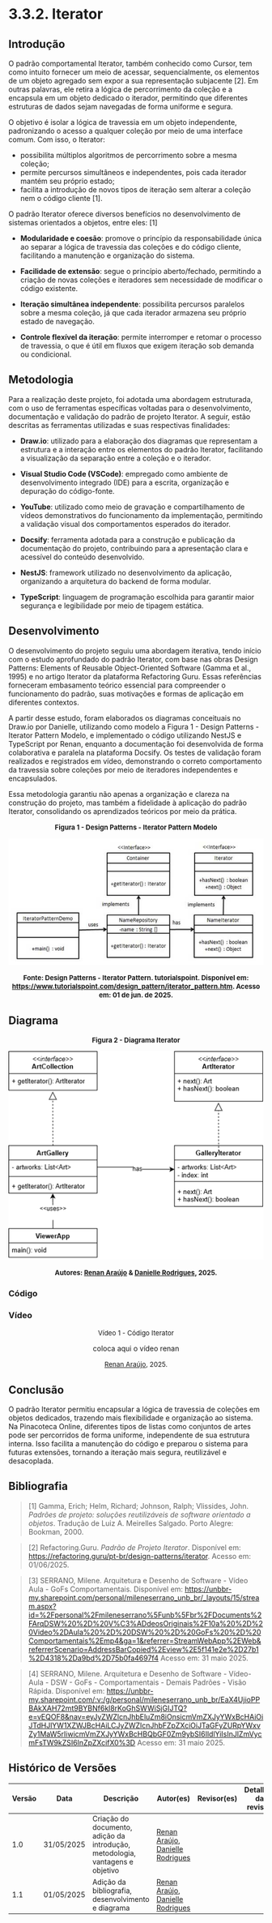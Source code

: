 # 3.3.2. Iterator

## Introdução

O padrão comportamental Iterator, também conhecido como Cursor, tem como intuito fornecer um meio de acessar, sequencialmente, os elementos de um objeto agregado sem expor a sua representação subjacente [2]. Em outras palavras, ele retira a lógica de percorrimento da coleção e a encapsula em um objeto dedicado o iterador, permitindo que diferentes estruturas de dados sejam navegadas de forma uniforme e segura. 


O objetivo é isolar a lógica de travessia em um objeto independente, padronizando o acesso a qualquer coleção por meio de uma interface comum. Com isso, o Iterator:  

- possibilita múltiplos algoritmos de percorrimento sobre a mesma coleção;  
- permite percursos simultâneos e independentes, pois cada iterador mantém seu próprio estado;  
- facilita a introdução de novos tipos de iteração sem alterar a coleção nem o código cliente [1].  

O padrão Iterator oferece diversos benefícios no desenvolvimento de sistemas orientados a objetos, entre eles: [1]

- **Modularidade e coesão**: promove o princípio da responsabilidade única ao separar a lógica de travessia das coleções e do código cliente, facilitando a manutenção e organização do sistema.

- **Facilidade de extensão**: segue o princípio aberto/fechado, permitindo a criação de novas coleções e iteradores sem necessidade de modificar o código existente.

- **Iteração simultânea independente**: possibilita percursos paralelos sobre a mesma coleção, já que cada iterador armazena seu próprio estado de navegação.

- **Controle flexível da iteração**: permite interromper e retomar o processo de travessia, o que é útil em fluxos que exigem iteração sob demanda ou condicional. 

## Metodologia

Para a realização deste projeto, foi adotada uma abordagem estruturada, com o uso de ferramentas específicas voltadas para o desenvolvimento, documentação e validação do padrão de projeto Iterator. A seguir, estão descritas as ferramentas utilizadas e suas respectivas finalidades:

- **Draw.io**: utilizado para a elaboração dos diagramas que representam a estrutura e a interação entre os elementos do padrão Iterator, facilitando a visualização da separação entre a coleção e o iterador.

- **Visual Studio Code (VSCode)**: empregado como ambiente de desenvolvimento integrado (IDE) para a escrita, organização e depuração do código-fonte.

- **YouTube**: utilizado como meio de gravação e compartilhamento de vídeos demonstrativos do funcionamento da implementação, permitindo a validação visual dos comportamentos esperados do iterador.

- **Docsify**: ferramenta adotada para a construção e publicação da documentação do projeto, contribuindo para a apresentação clara e acessível do conteúdo desenvolvido.

- **NestJS**: framework utilizado no desenvolvimento da aplicação, organizando a arquitetura do backend de forma modular.

- **TypeScript**: linguagem de programação escolhida para garantir maior segurança e legibilidade por meio de tipagem estática.


## Desenvolvimento

O desenvolvimento do projeto seguiu uma abordagem iterativa, tendo início com o estudo aprofundado do padrão Iterator, com base nas obras Design Patterns: Elements of Reusable Object-Oriented Software (Gamma et al., 1995) e no artigo Iterator da plataforma Refactoring Guru. Essas referências forneceram embasamento teórico essencial para compreender o funcionamento do padrão, suas motivações e formas de aplicação em diferentes contextos.

A partir desse estudo, foram elaborados os diagramas conceituais no Draw.io por Danielle, utilizando como modelo a Figura 1 - Design Patterns - Iterator Pattern Modelo, e implementado o código utilizando NestJS e TypeScript por Renan, enquanto a documentação foi desenvolvida de forma colaborativa e paralela na plataforma Docsify. Os testes de validação foram realizados e registrados em vídeo, demonstrando o correto comportamento da travessia sobre coleções por meio de iteradores independentes e encapsulados.

Essa metodologia garantiu não apenas a organização e clareza na construção do projeto, mas também a fidelidade à aplicação do padrão Iterator, consolidando os aprendizados teóricos por meio da prática.


<font size="2"><p style="text-align: center"><b>Figura 1 - Design Patterns - Iterator Pattern Modelo</b></p></font>

<center>

![imagem](../PadroesDeProjeto/assets/images/IteratorPatternDemo.png)

</center>

<font size="2"><p style="text-align: center"><b>Fonte: Design Patterns - Iterator Pattern. tutorialspoint. Disponível em: https://www.tutorialspoint.com/design_pattern/iterator_pattern.htm. Acesso em: 01 de jun. de 2025.</b></p></font>

## Diagrama

<font size="2"><p style="text-align: center"><b>Figura 2 - Diagrama Iterator</b></p></font>

<center>

![imagem](../PadroesDeProjeto/assets/images/Iterator.drawio%20(1).png)

</center>

<font size="2"><p style="text-align: center"><b>Autores: [Renan Araújo](https://github.com/renantfm4) & [Danielle Rodrigues](https://github.com/Danizelle), 2025.</b></p></font>

### Código



### Vídeo

<font size="2"><p style="text-align: center">Vídeo 1 - Código Iterator</p></font>

<center>
 coloca aqui o vídeo renan

</center>

<font size="2"><p style="text-align: center">[Renan Araújo](https://github.com/renantfm4), 2025.</p></font>

## Conclusão

O padrão Iterator permitiu encapsular a lógica de travessia de coleções em objetos dedicados, trazendo mais flexibilidade e organização ao sistema. Na Pinacoteca Online, diferentes tipos de listas como conjuntos de artes pode ser percorridos de forma uniforme, independente de sua estrutura interna. Isso facilita a manutenção do código e preparou o sistema para futuras extensões, tornando a iteração mais segura, reutilizável e desacoplada.


## Bibliografia

> [1] Gamma, Erich; Helm, Richard; Johnson, Ralph; Vlissides, John. _Padrões de projeto: soluções reutilizáveis de software orientado a objetos_. Tradução de Luiz A. Meirelles Salgado. Porto Alegre: Bookman, 2000.

> [2] Refactoring.Guru. _Padrão de Projeto Iterator_. Disponível em: <https://refactoring.guru/pt-br/design-patterns/iterator>. Acesso em: 01/06/2025.

> [3] SERRANO, Milene. Arquitetura e Desenho de Software - Vídeo Aula - GoFs Comportamentais. Disponível em: https://unbbr-my.sharepoint.com/personal/mileneserrano_unb_br/_layouts/15/stream.aspx?id=%2Fpersonal%2Fmileneserrano%5Funb%5Fbr%2FDocuments%2FArqDSW%20%2D%20V%C3%ADdeosOriginais%2F10a%20%2D%20Video%2DAula%20%2D%20DSW%20%2D%20GoFs%20%2D%20Comportamentais%2Emp4&ga=1&referrer=StreamWebApp%2EWeb&referrerScenario=AddressBarCopied%2Eview%2E5f141e2e%2D27b1%2D4318%2Da9bd%2D75b0fa4697f4 Acesso em: 31 maio 2025.

> [4] SERRANO, Milene. Arquitetura e Desenho de Software - Vídeo-Aula - DSW - GoFs - Comportamentais - Demais Padrões - Visão Rápida. Disponível em: https://unbbr-my.sharepoint.com/:v:/g/personal/mileneserrano_unb_br/EaX4UjioPPBAkXAH72mt9BYBNf6kl8rKoGhSWWiSjGIJTQ?e=vEQOF8&nav=eyJyZWZlcnJhbEluZm8iOnsicmVmZXJyYWxBcHAiOiJTdHJlYW1XZWJBcHAiLCJyZWZlcnJhbFZpZXciOiJTaGFyZURpYWxvZy1MaW5rIiwicmVmZXJyYWxBcHBQbGF0Zm9ybSI6IldlYiIsInJlZmVycmFsTW9kZSI6InZpZXcifX0%3D Acesso em: 31 maio 2025.

## Histórico de Versões

| Versão | Data       | Descrição                                                                                                       | Autor(es)                                     | Revisor(es)             | Detalhes da revisão |
| ------ | ---------- | --------------------------------------------------------------------------------------------------------------- | --------------------------------------------- | ----------------------- | ------------------- |
| 1.0    | 31/05/2025 | Criação do documento, adição da introdução, metodologia, vantagens e objetivo | [Renan Araújo](https://github.com/renantfm4), [Danielle Rodrigues](https://github.com/Danizelle) |                     |
| 1.1    | 01/05/2025 | Adição da bibliografia, desenvolvimento e diagrama | [Renan Araújo](https://github.com/renantfm4), [Danielle Rodrigues](https://github.com/Danizelle) |                     |

